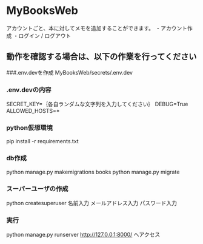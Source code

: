 # MyBooksWeb

アカウントごと、本に対してメモを追加することができます。
・アカウント作成
・ログイン / ログアウト

## 動作を確認する場合は、以下の作業を行ってください

###.env.devを作成
MyBooksWeb/secrets/.env.dev

### .env.devの内容
SECRET_KEY=｛各自ランダムな文字列を入力してください｝
DEBUG=True
ALLOWED_HOSTS=*

### python仮想環境
pip install -r requirements.txt

### db作成
python manage.py makemigrations books
python manage.py migrate

### スーパーユーザの作成
python createsuperuser
名前入力
メールアドレス入力
パスワード入力

### 実行
python manage.py runserver
http://127.0.0.1:8000/ へアクセス

